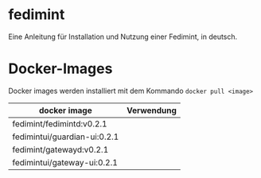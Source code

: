 # fedimint
Eine Anleitung für Installation und Nutzung einer Fedimint, in deutsch.
# Docker-Images
Docker images werden installiert mit dem Kommando `docker pull <image>`

| docker image | Verwendung |
|--|--|
| fedimint/fedimintd:v0.2.1 |  |
| fedimintui/guardian-ui:0.2.1 | |
| fedimint/gatewayd:v0.2.1 | |
| fedimintui/gateway-ui:0.2.1 | |






<!--stackedit_data:
eyJoaXN0b3J5IjpbLTIwOTk2NDA2MTYsMTg1NDQxNzg4NF19
-->